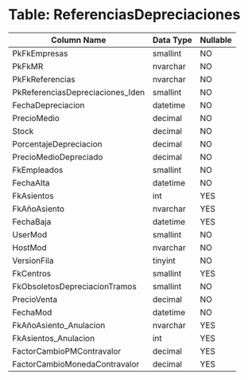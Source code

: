 # Table: ReferenciasDepreciaciones

| Column Name | Data Type | Nullable |
|-------------|-----------|----------|
| PkFkEmpresas | smallint | NO |
| PkFkMR | nvarchar | NO |
| PkFkReferencias | nvarchar | NO |
| PkReferenciasDepreciaciones_Iden | smallint | NO |
| FechaDepreciacion | datetime | NO |
| PrecioMedio | decimal | NO |
| Stock | decimal | NO |
| PorcentajeDepreciacion | decimal | NO |
| PrecioMedioDepreciado | decimal | NO |
| FkEmpleados | smallint | NO |
| FechaAlta | datetime | NO |
| FkAsientos | int | YES |
| FkAñoAsiento | nvarchar | YES |
| FechaBaja | datetime | YES |
| UserMod | smallint | NO |
| HostMod | nvarchar | NO |
| VersionFila | tinyint | NO |
| FkCentros | smallint | YES |
| FkObsoletosDepreciacionTramos | smallint | NO |
| PrecioVenta | decimal | NO |
| FechaMod | datetime | NO |
| FkAñoAsiento_Anulacion | nvarchar | YES |
| FkAsientos_Anulacion | int | YES |
| FactorCambioPMContravalor | decimal | YES |
| FactorCambioMonedaContravalor | decimal | YES |
